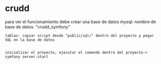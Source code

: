 # crudd
para ver el funcionamiento debe crear una base de datos mysql:
	nombre de base de datos: "crudd_symfony"
	
	
	tablas: copiar script desde "public/sql/" dentro del proyecto y pegar SQL en la base de datos
	
	
	inicializar el proyecto, ejecutar el comando dentro del proyecto-> symfony server:start
